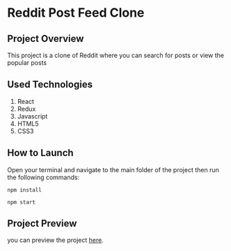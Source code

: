 # Reddit Post Feed Clone
## Project Overview

This project is a clone of Reddit where you can search for posts or view the popular posts

## Used Technologies
1. React
2. Redux
3. Javascript
4. HTML5
5. CSS3

## How to Launch  
Open your terminal and navigate to the main folder of the project then run the following commands:

``` npm install ```


``` npm start   ```
## Project Preview
you can preview the project [here](https://redditpostfeedclone.netlify.app/).
